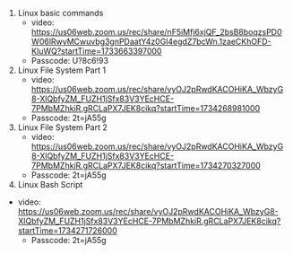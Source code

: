 1. Linux basic commands
    * video: https://us06web.zoom.us/rec/share/nF5iMfj6xjQF_2bsB8boqzsPD0W06lRwyMCwuvbg3gnPDaatY4z0Gl4egdZ7bcWn.1zaeCKhOFD-KluWQ?startTime=1733663397000
    * Passcode: U?8c6!93
2.  Linux File System Part 1
    * video: https://us06web.zoom.us/rec/share/vyOJ2pRwdKACOHiKA_WbzyG8-XlQbfyZM_FUZH1jSfx83V3YEcHCE-7PMbMZhkiR.gRCLaPX7JEK8cikq?startTime=1734268981000
    * Passcode: 2t=jA55g
3. Linux File System Part 2
    * video: https://us06web.zoom.us/rec/share/vyOJ2pRwdKACOHiKA_WbzyG8-XlQbfyZM_FUZH1jSfx83V3YEcHCE-7PMbMZhkiR.gRCLaPX7JEK8cikq?startTime=1734270327000
    * Passcode: 2t=jA55g
4. Linux Bash Script 
  * video:  https://us06web.zoom.us/rec/share/vyOJ2pRwdKACOHiKA_WbzyG8-XlQbfyZM_FUZH1jSfx83V3YEcHCE-7PMbMZhkiR.gRCLaPX7JEK8cikq?startTime=1734271726000
    * Passcode: 2t=jA55g